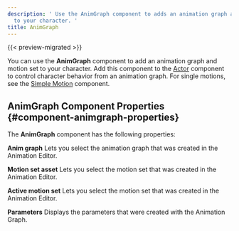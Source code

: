 ```yaml
---
description: ' Use the AnimGraph component to adds an animation graph and motion set
  to your character. '
title: AnimGraph
---
```


{{< preview-migrated >}}

You can use the **AnimGraph** component to add an animation graph and motion set to your character\. Add this component to the [Actor](/docs/user-guide/components/actor.md) component to control character behavior from an animation graph\. For single motions, see the [Simple Motion](/docs/user-guide/components/simple-motion.md) component\.

## AnimGraph Component Properties {#component-animgraph-properties}

The **AnimGraph** component has the following properties:

**Anim graph**
Lets you select the animation graph that was created in the Animation Editor\.

**Motion set asset**
Lets you select the motion set that was created in the Animation Editor\.

**Active motion set**
Lets you select the motion set that was created in the Animation Editor\.

**Parameters**
Displays the parameters that were created with the Animation Graph\.
